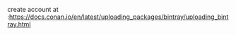 create account at :https://docs.conan.io/en/latest/uploading_packages/bintray/uploading_bintray.html

